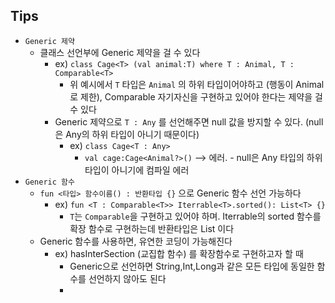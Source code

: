 ## Tips

* `Generic 제약`
  * 클래스 선언부에 Generic 제약을 걸 수 있다
    * ex) `class Cage<T> (val animal:T) where T : Animal, T : Comparable<T>`
      * 위 예시에서 `T` 타입은 `Animal` 의 하위 타입이어야하고 (행동이 Animal로 제한), Comparable 자기자신을 구현하고 있어야 한다는 제약을 걸 수 있다
    * Generic 제약으로 `T : Any` 를 선언해주면 null 값을 방지할 수 있다. (null은 Any의 하위 타입이 아니기 때문이다)
      * ex) `class Cage<T : Any>`
        * `val cage:Cage<Animal?>()` --> 에러. - null은 Any 타입의 하위 타입이 아니기에 컴파일 에러
* `Generic 함수` 
  * `fun <타입> 함수이름() : 반환타입 {}` 으로 Generic 함수 선언 가능하다
    * ex) `fun <T : Comparable<T>> Iterrable<T>.sorted(): List<T> {}`
      * `T`는 `Comparable`을 구현하고 있어야 하며. Iterrable의 sorted 함수를 확장 함수로 구현하는데 반환타입은 List<T> 이다
  * Generic 함수를 사용하면, 유연한 코딩이 가능해진다
    * ex) hasInterSection (교집합 함수) 를 확장함수로 구현하고자 할 때
      * Generic으로 선언하면 String,Int,Long과 같은 모든 타입에 동일한 함수를 선언하지 않아도 된다
      * 
